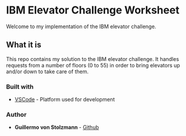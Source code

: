 # IBM Elevator Challenge Worksheet

Welcome to my implementation of the IBM elevator challenge.

## What it is

This repo contains my solution to the IBM elevator challenge. It handles requests from a number of floors (0 to 55) in order to bring elevators up and/or down to take care of them.

### Built with

* [VSCode](https://code.visualstudio.com/) - Platform used for development

### Author

* **Guillermo von Stolzmann** - [Github](https://github.com/kahodes04)
